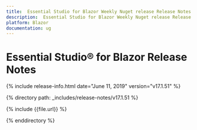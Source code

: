 ```yaml
---
title:  Essential Studio for Blazor Weekly Nuget release Release Notes  
description:  Essential Studio for Blazor Weekly Nuget release Release Notes  
platform: Blazor
documentation: ug
---
```


#  Essential Studio&reg; for Blazor  Release Notes  

{% include release-info.html date="June 11, 2019"  version="v17.1.51" %} 

{% directory path: _includes/release-notes/v17.1.51 %}

{% include {{file.url}} %}

{% enddirectory %}

